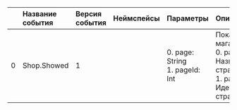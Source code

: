 | | Название события | Версия события | Неймспейсы | Параметры | Описание | Комментарий | Android | iOS | WebSmartTV | Unity |
|---:|:---|:---|:---|:---|:---|:---|:---|:---|:---|:---|
|0|Shop.Showed|1||0. page: String<br>1. pageId: Int<br>|Показ экрана магазина<br>0. page - Название страницы<br>1. pageId - Идентификатор страницы<br>||В разработке https://your-tracker.com|В разработке https://your-tracker.com|В разработке https://your-tracker.com|В разработке https://your-tracker.com|
